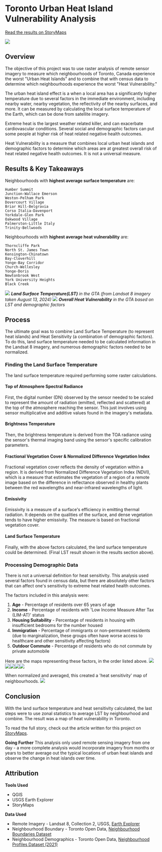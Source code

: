 # Toronto Urban Heat Island Vulnerability Analysis
[Read the results on StoryMaps](https://storymaps.com/stories/ac363812a8e146f6b4d61aea3fd55a83)

![](images/vulerability-zoomed.png)

## Overview
The objective of this project was to use raster analysis of remote sensor imagery to measure which neighbourhoods of Toronto, Canada experience the worst "Urban Heat Islands" and to combine that with census data to determine which neighbourhoods experience the worst "Heat Vulnerability."

The urban heat island effect is a when a local area has a significantly higher temperature due to several factors in the immediate environment, including nearby water, nearby vegetation, the reflectivity of the nearby surfaces, and more. It can be measured by calculating the local surface temperature of the Earth, which can be done from satellite imagery.

Extreme heat is the largest weather related killer, and can exacerbate cardiovascular conditions. Several social and demographic factors can put some people at higher risk of heat related negative health outcomes.

Heat Vulnerability is a measure that combines local urban heat islands and demographic factors to determine which areas are at greatest overall risk of heat related negative health outcomes. It is not a universal measure.

## Results & Key Takeaways
Neighbourhoods with **highest average surface temperature** are:

    Humber Summit
    Junction-Wallace Emerson
    Weston-Pelham Park
    Dovercourt Village
    Briar Hill-Belgravia
    Corso Italia-Davenport
    Yorkdale-Glen Park
    Oakwood Village
    Palmerston-Little Italy
    Trinity-Bellwoods

Neighbourhoods with **highest average heat vulnerability** are:

    Thorncliffe Park
    North St. James Town
    Kensington-Chinatown
    Bay-Cloverhill
    Yonge-Bay Corridor
    Church-Wellesley
    Yonge-Doris
    Newtonbrook West
    York University Heights
    Black Creek
![](images/lst.png) ***Land Surface Temperature(LST)** in the GTA (from Landsat 8 imagery taken August 13, 2024)* ![](images/vulnerability-osm-labels.png) ***Overall Heat Vulnerability** in the GTA based on LST and demographic factors*

## Process
The ultimate goal was to combine Land Surface Temperature (to represent heat islands) and Heat Sensitivity (a combination of demographic factors). To do this, land surface temperature needed to be calculated information in the Landsat 8 imagery, and numerous demographic factors needed to be normalized.

### Finding the Land Surface Temperature
The land surface temperature required performing some raster calculations.
#### Top of Atmosphere Spectral Radiance
First, the digital number (DN) observed by the sensor needed to be scaled to represent the amount of radiation (emitted, reflected and scattered) at the top of the atmosphere reaching the sensor. This just involves using sensor multiplicative and additive values found in the imagery's metadata.

#### Brightness Temperature
Then, the brightness temperature is derived from the TOA radiance using the sensor's thermal imaging band using the sensor's specific calibration parameters.

#### Fractional Vegetation Cover & Normalized Difference Vegetation Index
Fractional vegetation cover reflects the density of vegetation within a region. It is derived from Normalized Difference Vegetation Index (NDVI), which is a measure that estimates the vegetation of a region of a remote image based on the difference in reflectance observed in healthy plants between the red wavelengths and near-infrared wavelengths of light.

#### Emissivity
Emissivity is a measure of a surface's efficiency in emitting thermal radiation. It depends on the qualities of the surface, and dense vegetation tends to have higher emissivity. The measure is based on fractional vegetation cover.

#### Land Surface Temperature
Finally, with the above factors calculated, the land surface temperature could be determined. 
(Final LST result shown in the results section above).

### Processing Demographic Data
There is not a universal definition for heat sensitivity. This analysis used several factors found in census data, but there are absolutely other factors that can affect one's sensitivity to extreme heat related health outcomes.

The factors included in this analysis were:
1. **Age** - Percentage of residents over 65 years of age
2. **Income** - Percentage of residents with 'Low Income Measure After Tax (LIM-AT)' status
3. **Housing Suitability** - Percentage of residents in housing with insufficient bedrooms for the number housed
4. **Immigration** - Percentage of immigrants or non-permanent residents (due to marginalization, these groups often have worse access to healthcare and other sensitivity affecting factors)
5. **Outdoor Commute** - Percentage of residents who do not commute by private automobile

Here are the maps representing these factors, in the order listed above.
![](images/d-65.png)![](images/d-lim.png)![](images/d-housing.png)![](images/d-immigration.png)![](images/d-commute.png)

When normalized and averaged, this created a 'heat sensitivity' map of neighbourhoods.
![](images/d-sensitivity.png)

## Conclusion
With the land surface temperature and heat sensitivity calculated, the last steps were to use zonal statistics to average LST by neighbourhood and combine. The result was a map of heat vulnerability in Toronto. 

To read the full story, check out the article written for this project on [StoryMaps](https://storymaps.com/stories/ac363812a8e146f6b4d61aea3fd55a83).

**Going Further**
This analysis only used remote sensing imagery from one day - a more complete analysis would incorporate imagery from months or years to better average out the typical locations of urban heat islands and observe the change in heat islands over time. 

## Attribution
**Tools Used**
- QGIS
- USGS Earth Explorer
- StoryMaps

**Data Used**
- Remote Imagery - Landsat 8, Collection 2, USGS, [Earth Explorer](https://earthexplorer.usgs.gov/)
- Neighbourhood Boundary - Toronto Open Data, [Neighbourhood Boundaries Dataset](https://open.toronto.ca/dataset/neighbourhoods/)
- Neighbourhood Demographics - Toronto Open Data, [Neighbourhood Profiles Dataset (2021)](https://open.toronto.ca/dataset/neighbourhood-profiles/)